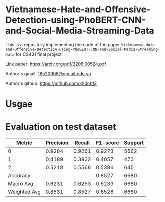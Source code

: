 # Vietnamese-Hate-and-Offensive-Detection-using-PhoBERT-CNN-and-Social-Media-Streaming-Data
This is a repository implementing the code of the paper ```Vietnamese-Hate-and-Offensive-Detection-using-PhoBERT-CNN-and-Social-Media-Streaming-Data```  for CS431 final project

Link paper: https://arxiv.org/pdf/2206.00524.pdf

Author's gmail: 18520908@gm.uit.edu.vn

Author's github: https://github.com/kh4nh12

# Usgae

# Evaluation on test dataset
| Metric | Precision | Recall | F1-score | Support |
|---|---|---|---|---|
| 0 | 0.9284 | 0.9261 | 0.9273 | 5562 |
| 1 | 0.4189 | 0.3932 | 0.4057 | 473 |
| 2 | 0.5218 | 0.5566 | 0.5386 | 645 |
| Accuracy | | | 0.8527 | 6680 |
| Macro Avg | 0.6231 | 0.6253 | 0.6239 | 6680 |
| Weighted Avg | 0.8531 | 0.8527 | 0.8528 | 6680 |
